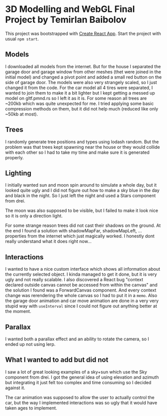 # 3D Modelling and WebGL Final Project by Temirlan Baibolov

This project was bootstrapped with [Create React App](https://github.com/facebook/create-react-app).
Start the project with usual `npm start`.

## Models

I downloaded all models from the internet. But for the house I separated the garage door and garage window from other meshes (thet were joined in the initial model) and changed a pivot point and added a small red button on the side of garage door.
The models were also very strangely scaled, so I just changed it from the code.
For the car model all 4 tires were separated, I wanted to join them to make it a bit lighter but I kept getting a messed up model on gltf.pmnd.rs so I left it as it is.
For some reason all trees are ~200kb which was quite unexpected for me. I tried applying some basic compression methods on them, but it did not help much (reduced like only ~50kb at most).

## Trees

I randomly generate tree positions and types using lodash random. But the problem was that trees kept spawning near the house or they would collide with each other so I had to take my time and make sure it is generated properly.

## Lighting

I initially wanted sun and moon spin around to simulate a whole day, but it looked quite ugly and I did not figure out how to make a sky blue in the day and black in the night.
So I just left the night and used a Stars component from drei.

The moon was also supposed to be visible, but I failed to make it look nice so it is only a direction light.

For some strange reason trees did not cast their shadows on the ground. At the end I found a solution with shadowMapFar, shadowMapLeft, ... properties from the internet which just magically worked. I honestly dont really understand what it does right now...

## Interactions

I wanted to have a nice custom interface which shows all information about the currently selected object.
I kinda managed to get it done, but it is very ugly and not really scalable.
I also discovered a React bug "context declared outside canvas cannot be accessed from within the canvas" and the solution I found was a ForwardCanvas component.
And every context change was rerendering the whole canvas so I had to put it in a `memo`.
Also the garage door animation and car move animation are done in a very very stupid way with `useInterval` since I could not figure out anything better at the moment.

## Parallax

I wanted both a parallax effect and an ability to rotate the camera, so I ended up not using lerp.

## What I wanted to add but did not

I saw a lot of great looking examples of a sky+sun which use the Sky component from drei. I got the general idea of using elevation and azimuth but integrating it just felt too complex and time consuming so I decided against it.

The car animation was supposed to allow the user to actually control the car, but the way I implemented interactions was so ugly that it would have taken ages to implement.
